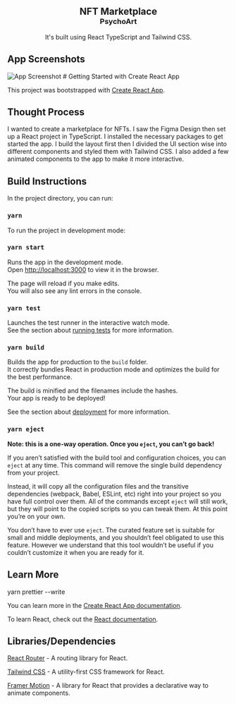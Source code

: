 <h2 style="margin-bottom: 0;" align="center">NFT Marketplace</h2>
<h3 style="margin-top: 0;" align="center">PsychoArt</h3>
<p align="center">
It's built using React TypeScript and Tailwind CSS.
</p>


## App Screenshots
<img src="/AppScreenShot.png" alt="App Screenshot" >
# Getting Started with Create React App

This project was bootstrapped with [Create React App](https://github.com/facebook/create-react-app).
## Thought Process
I wanted to create a marketplace for NFTs. I saw the Figma Design then set up a React project in TypeScript. I installed the necessary packages to get started the app. I build the layout first then I divided the UI section wise into different components and styled them with Tailwind CSS. I also added a few animated components to the app to make it more interactive.

## Build Instructions


In the project directory, you can run:

### `yarn`

To run the project in development mode:

### `yarn start`

Runs the app in the development mode.\
Open [http://localhost:3000](http://localhost:3000) to view it in the browser.

The page will reload if you make edits.\
You will also see any lint errors in the console.

### `yarn test`

Launches the test runner in the interactive watch mode.\
See the section about [running tests](https://facebook.github.io/create-react-app/docs/running-tests) for more information.

### `yarn build`

Builds the app for production to the `build` folder.\
It correctly bundles React in production mode and optimizes the build for the best performance.

The build is minified and the filenames include the hashes.\
Your app is ready to be deployed!

See the section about [deployment](https://facebook.github.io/create-react-app/docs/deployment) for more information.

### `yarn eject`

**Note: this is a one-way operation. Once you `eject`, you can’t go back!**

If you aren’t satisfied with the build tool and configuration choices, you can `eject` at any time. This command will remove the single build dependency from your project.

Instead, it will copy all the configuration files and the transitive dependencies (webpack, Babel, ESLint, etc) right into your project so you have full control over them. All of the commands except `eject` will still work, but they will point to the copied scripts so you can tweak them. At this point you’re on your own.

You don’t have to ever use `eject`. The curated feature set is suitable for small and middle deployments, and you shouldn’t feel obligated to use this feature. However we understand that this tool wouldn’t be useful if you couldn’t customize it when you are ready for it.

## Learn More

yarn prettier --write

You can learn more in the [Create React App documentation](https://facebook.github.io/create-react-app/docs/getting-started).

To learn React, check out the [React documentation](https://reactjs.org/).


## Libraries/Dependencies
[React Router](https://reacttraining.com/react-router/web/guides/quick-start) - A routing library for React.

[Tailwind CSS](https://tailwindcss.com/) - A utility-first CSS framework for React.


[Framer Motion](https://www.framer.com/motion/) - A library for React that provides a declarative way to animate components.


